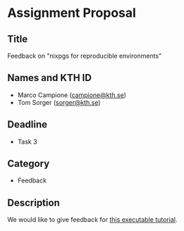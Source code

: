 # Assignment Proposal

## Title

Feedback on "nixpgs for reproducible environments"

## Names and KTH ID

- Marco Campione (campione@kth.se)
- Tom Sorger (sorger@kth.se)

## Deadline

- Task 3

## Category

- Feedback

## Description

We would like to give feedback for [this executable tutorial](https://github.com/KTH/devops-course/pull/2455).
